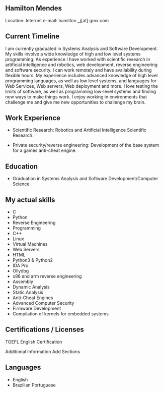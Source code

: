 
## Hamilton Mendes
Location: Internet
e-mail: hamilton \_j[at] gmx.com

## Current Timeline
I am currently graduated in Systems Analysis and Software Development.
My skills involve a wide knowledge of high and low level systems programming.
As experience I have worked with scientific research in artificial intelligence and robotics, web development, reverse engineering and software security.
I can work remotely and have availability during flexible hours. My experience includes advanced knowledge of high level programming languages, as well as low level systems, and languages ​​for Web Services, Web servers, Web deployment and more.
I love testing the limits of software, as well as programming low-level systems and finding new ways to make things work.
I enjoy working in environments that challenge me and give me new opportunities to challenge my brain.



## Work Experience
* Scientific Research: Robotics and Artificial Intelligence Scientific Research.

* Private security/reverse engineering: Development of the base system for a games anti-cheat engine.


## Education
* Graduation in Systems Analysis and Software Development/Computer Science


## My actual skills
* C
* Python
* Reverse Engineering
* Programming
* C++
* Linux
* Virtual Machines
* Web Servers
* HTML
* Python3 & Python2
* IDA Pro
* Ollydbg
* x86 and arm reverse engineering
* Assembly
* Dynamic Analysis
* Static Analysis
* Anti-Cheat Engines
* Advanced Computer Security
* Firmware Development
* Compilation of kernels for embedded systems


## Certifications / Licenses
TOEFL English Certification

Additional Information
Add Sections
## Languages
* English
* Brazilian Portuguese
